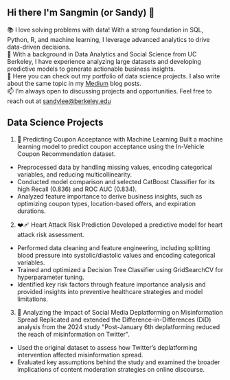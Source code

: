 ## Hi there I'm Sangmin (or Sandy) 👋 

📚 I love solving problems with data! With a strong foundation in SQL, Python, R, and machine learning, I leverage advanced analytics to drive data-driven decisions. <br>
🌱 With a background in Data Analytics and Social Science from UC Berkeley, I have experience analyzing large datasets and developing predictive models to generate actionable business insights.  <br>
🔗 Here you can check out my portfolio of data science projects. I also write about the same topic in my [Medium](https://medium.com/@sangmin.lee.ir) blog posts.  
📫 I’m always open to discussing projects and opportunities. Feel free to reach out at sandylee@berkeley.edu 

## Data Science Projects 

1. 🚗 Predicting Coupon Acceptance with Machine Learning
Built a machine learning model to predict coupon acceptance using the In-Vehicle Coupon Recommendation dataset.
- Preprocessed data by handling missing values, encoding categorical variables, and reducing multicollinearity.
- Conducted model comparison and selected CatBoost Classifier for its high Recall (0.836) and ROC AUC (0.834).
- Analyzed feature importance to derive business insights, such as optimizing coupon types, location-based offers, and expiration durations.

2. ❤️‍🩹 Heart Attack Risk Prediction
Developed a predictive model for heart attack risk assessment.
- Performed data cleaning and feature engineering, including splitting blood pressure into systolic/diastolic values and encoding categorical variables.
- Trained and optimized a Decision Tree Classifier using GridSearchCV for hyperparameter tuning.
- Identified key risk factors through feature importance analysis and provided insights into preventive healthcare strategies and model limitations.

3. 📱 Analyzing the Impact of Social Media Deplatforming on Misinformation Spread
Replicated and extended the Difference-in-Differences (DiD) analysis from the 2024 study "Post-January 6th deplatforming reduced the reach of misinformation on Twitter".
-  Used the original dataset to assess how Twitter’s deplatforming intervention affected misinformation spread.
-  Evaluated key assumptions behind the study and examined the broader implications of content moderation strategies on online discourse.

